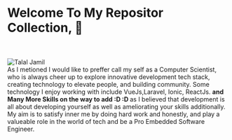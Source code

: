 # Welcome To My Repositor Collection, 👋<br><br>
![Talal Jamil](https://github.com/TalalRana/DevByTalal/blob/main/1.png?raw=true)
<br>
As I metioned I would like to preffer call my self as a Computer Scientist,
who is always cheer up to explore innovative development tech stack, creating technology to elevate people, and building community.
Some technology I enjoy working with include VueJs,Laravel, Ionic, ReactJs. <strong> and Many More Skills on the way to add :D :D </strong>
as I believed that development is all about developing yourself as well as ameliorating your skills additionally.
My aim is to satisfy inner me by doing hard work and honestly, and play a valueable role in the world of tech
and be a Pro Embedded Software Engineer.
